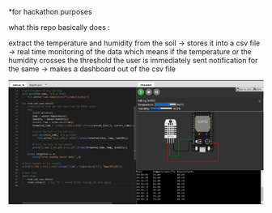 *for hackathon purposes 

what this repo basically does :

extract the temperature and humidity from the soil -> stores it into a csv file -> real time monitoring of the data which means if the temperature or the humidity crosses the threshold the user is immediately sent notification for the same -> makes a dashboard out of the csv file 

![1719751082484](image/README/1719751082484.png)
